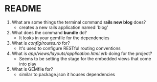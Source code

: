 # README
<ol>
<li> What are some things the terminal command <b>rails new blog</b> does?
  <ul><li>creates a new rails application named 'blog'</ul>
  <li>What does the command <b>bundle</b> do?
  <ul><li>It looks in your gemfile for the dependencies</ul>
  <li>What is <i>config/routes.rb</i> for?
  <ul><li>It's used to configure RESTful routing conventions</ul>
  <li>What is <i>app/views/layouts/application.html.erb</i> doing for the project?
  <ul><li>Seems to be setting the stage for the embedded views that come into play</ul>
  <li> What is GEMfile for?
  <ul><li>similar to package.json it houses dependencies</ul>
</ol>
